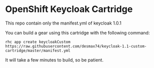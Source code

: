 # OpenShift Keycloak Cartridge

This repo contain only the manifest.yml of keycloak 1.0.1

You can build a gear using this cartridge with the following command:

	rhc app create keycloakCustom https://raw.githubusercontent.com/desmax74/keycloak-1.1-custom-cartridge/master/manifest.yml
	
It will take a few minutes to build, so be patient.

